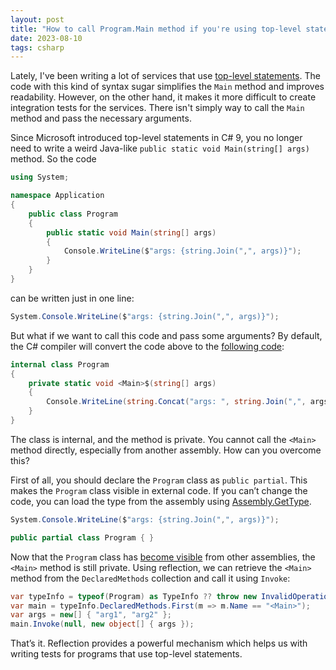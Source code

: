 ```yaml
---
layout: post
title: "How to call Program.Main method if you're using top-level statements"
date: 2023-08-10
tags: csharp
---
```


Lately, I've been writing a lot of services that use [top-level statements](https://learn.microsoft.com/en-us/dotnet/csharp/whats-new/tutorials/top-level-statements). The code with this kind of syntax sugar simplifies the `Main` method and improves readability. However, on the other hand, it makes it more difficult to create integration tests for the services. There isn't simply way to call the `Main` method and pass the necessary arguments.

Since Microsoft introduced top-level statements in C# 9, you no longer need to write a weird Java-like `public static void Main(string[] args)` method. So the code

``` cs
using System;

namespace Application
{
    public class Program
    {
        public static void Main(string[] args)
        {
            Console.WriteLine($"args: {string.Join(",", args)}");
        }
    }
}
```

can be written just in one line:

``` cs
System.Console.WriteLine($"args: {string.Join(",", args)}");
```

But what if we want to call this code and pass some arguments? By default, the C# compiler will convert the code above to the [following code](https://sharplab.io/#v2:D4AQTAjAsAULIQJwAoAkAiAhgJwOYGcAuAAgG8EAGAOgCkB7ASwDtl0Aad4nAgSgF90PANywgA==):

``` cs
internal class Program
{
    private static void <Main>$(string[] args)
    {
        Console.WriteLine(string.Concat("args: ", string.Join(",", args)));
    }
}
```

The class is internal, and the method is private. You cannot call the `<Main>` method directly, especially from another assembly. How can you overcome this?

First of all, you should declare the `Program` class as `public partial`. This makes the `Program` class visible in external code. If you can’t change the code, you can load the type from the assembly using [Assembly.GetType](https://learn.microsoft.com/en-us/dotnet/api/system.reflection.assembly.gettype).

``` cs
System.Console.WriteLine($"args: {string.Join(",", args)}");

public partial class Program { }
```

Now that the `Program` class has [become visible](https://sharplab.io/#v2:D4AQTAjAsAULIQJwAoAkAiAhgJwOYGcAuAAgG8EAGAOgCkB7ASwDtl0Aad4nAgSgF90PANyx4AZmIAHHABcGmADbFwyiAHYyxPrCA===) from other assemblies, the `<Main>` method is still private. Using reflection, we can retrieve the `<Main>` method from the `DeclaredMethods` collection and call it using `Invoke`:

``` cs
var typeInfo = typeof(Program) as TypeInfo ?? throw new InvalidOperationException();
var main = typeInfo.DeclaredMethods.First(m => m.Name == "<Main>");
var args = new[] { "arg1", "arg2" };
main.Invoke(null, new object[] { args });
```

That’s it. Reflection provides a powerful mechanism which helps us with writing tests for programs that use top-level statements.
